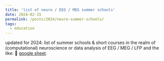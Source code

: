 ```yaml
---
title: 'list of neuro / EEG / MEG summer schools'
date: 2024-02-15
permalink: /posts/2024/neuro-summer-schools/
tags:
  - education
---
```


updated for 2024: list of summer schools & short courses in the realm of (computational) neuroscience or data analysis of EEG / MEG / LFP and the like: 🔗 [google sheet](https://docs.google.com/spreadsheets/d/1nezjxkU8kGsA9MUI3Eph60s303VwfQLqMSNrSnnRSzk/edit?usp=sharing).

<img src="{{ base_path }}/images/p_schools.png" alt="" style="max-width: 100%; height: auto;">
